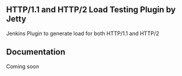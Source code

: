 ## HTTP/1.1 and HTTP/2 Load Testing Plugin by Jetty

Jenkins Plugin to generate load for both HTTP/1.1 and HTTP/2

## Documentation

Coming soon